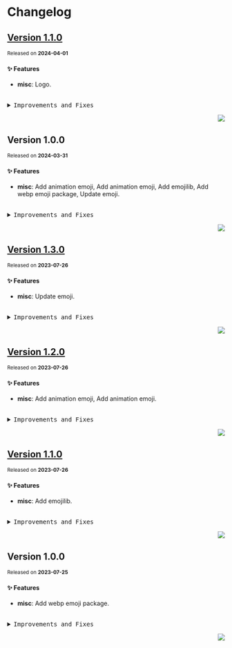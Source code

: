 <a name="readme-top"></a>

# Changelog

## [Version 1.1.0](https://github.com/zhangyelong/lobe-assets/compare/@yelong0201/assets-emoji@1.0.0...@yelong0201/assets-emoji@1.1.0)

<sup>Released on **2024-04-01**</sup>

#### ✨ Features

- **misc**: Logo.

<br/>

<details>
<summary><kbd>Improvements and Fixes</kbd></summary>

#### What's improved

- **misc**: Logo ([8675de2](https://github.com/zhangyelong/lobe-assets/commit/8675de2))

</details>

<div align="right">

[![](https://img.shields.io/badge/-BACK_TO_TOP-151515?style=flat-square)](#readme-top)

</div>

## Version 1.0.0

<sup>Released on **2024-03-31**</sup>

#### ✨ Features

- **misc**: Add animation emoji, Add animation emoji, Add emojilib, Add webp emoji package, Update emoji.

<br/>

<details>
<summary><kbd>Improvements and Fixes</kbd></summary>

#### What's improved

- **misc**: Add animation emoji ([6a4caa0](https://github.com/zhangyelong/lobe-assets/commit/6a4caa0))
- **misc**: Add animation emoji ([d1f0a0c](https://github.com/zhangyelong/lobe-assets/commit/d1f0a0c))
- **misc**: Add emojilib ([624c116](https://github.com/zhangyelong/lobe-assets/commit/624c116))
- **misc**: Add webp emoji package ([5585312](https://github.com/zhangyelong/lobe-assets/commit/5585312))
- **misc**: Update emoji ([2c04317](https://github.com/zhangyelong/lobe-assets/commit/2c04317))

</details>

<div align="right">

[![](https://img.shields.io/badge/-BACK_TO_TOP-151515?style=flat-square)](#readme-top)

</div>

## [Version 1.3.0](https://github.com/zhangyelong/lobe-assets/compare/@yelong0201/assets-emoji@1.2.0...@yelong0201/assets-emoji@1.3.0)

<sup>Released on **2023-07-26**</sup>

#### ✨ Features

- **misc**: Update emoji.

<br/>

<details>
<summary><kbd>Improvements and Fixes</kbd></summary>

#### What's improved

- **misc**: Update emoji ([2c04317](https://github.com/zhangyelong/lobe-assets/commit/2c04317))

</details>

<div align="right">

[![](https://img.shields.io/badge/-BACK_TO_TOP-151515?style=flat-square)](#readme-top)

</div>

## [Version 1.2.0](https://github.com/zhangyelong/lobe-assets/compare/@yelong0201/assets-emoji@1.1.0...@yelong0201/assets-emoji@1.2.0)

<sup>Released on **2023-07-26**</sup>

#### ✨ Features

- **misc**: Add animation emoji, Add animation emoji.

<br/>

<details>
<summary><kbd>Improvements and Fixes</kbd></summary>

#### What's improved

- **misc**: Add animation emoji ([6a4caa0](https://github.com/zhangyelong/lobe-assets/commit/6a4caa0))
- **misc**: Add animation emoji ([d1f0a0c](https://github.com/zhangyelong/lobe-assets/commit/d1f0a0c))

</details>

<div align="right">

[![](https://img.shields.io/badge/-BACK_TO_TOP-151515?style=flat-square)](#readme-top)

</div>

## [Version 1.1.0](https://github.com/zhangyelong/lobe-assets/compare/@yelong0201/assets-emoji@1.0.0...@yelong0201/assets-emoji@1.1.0)

<sup>Released on **2023-07-26**</sup>

#### ✨ Features

- **misc**: Add emojilib.

<br/>

<details>
<summary><kbd>Improvements and Fixes</kbd></summary>

#### What's improved

- **misc**: Add emojilib ([624c116](https://github.com/zhangyelong/lobe-assets/commit/624c116))

</details>

<div align="right">

[![](https://img.shields.io/badge/-BACK_TO_TOP-151515?style=flat-square)](#readme-top)

</div>

## Version 1.0.0

<sup>Released on **2023-07-25**</sup>

#### ✨ Features

- **misc**: Add webp emoji package.

<br/>

<details>
<summary><kbd>Improvements and Fixes</kbd></summary>

#### What's improved

- **misc**: Add webp emoji package ([5585312](https://github.com/zhangyelong/lobe-assets/commit/5585312))

</details>

<div align="right">

[![](https://img.shields.io/badge/-BACK_TO_TOP-151515?style=flat-square)](#readme-top)

</div>
